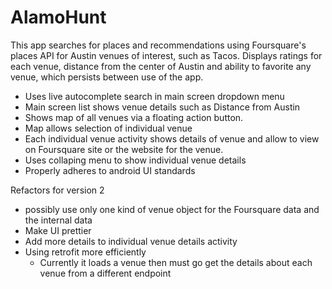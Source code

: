 # AlamoHunt

This app searches for places and recommendations using Foursquare's places API for Austin venues of 
interest, such as Tacos. Displays ratings for each venue, distance from the center of Austin and
ability to favorite any venue, which persists between use of the app.

- Uses live autocomplete search in main screen dropdown menu
- Main screen list shows venue details such as Distance from Austin
- Shows map of all venues via a floating action button.
- Map allows selection of individual venue
- Each individual venue activity shows details of venue and allow to view on Foursquare site
  or the website for the venue.
- Uses collaping menu to show individual venue details
- Properly adheres to android UI standards


Refactors for version 2
- possibly use only one kind of venue object for the Foursquare data and the internal data
- Make UI prettier
- Add more details to individual venue details activity
- Using retrofit more efficiently
  - Currently it loads a venue then must go get the details about each venue from a different endpoint
  
